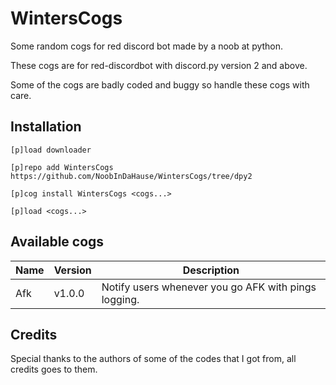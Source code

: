 # WintersCogs

Some random cogs for red discord bot made by a noob at python.

These cogs are for red-discordbot with discord.py version 2 and above.

Some of the cogs are badly coded and buggy so handle these cogs with care.

## Installation

```
[p]load downloader

[p]repo add WintersCogs https://github.com/NoobInDaHause/WintersCogs/tree/dpy2

[p]cog install WintersCogs <cogs...>

[p]load <cogs...>
```

## Available cogs

| Name            |  Version  | Description                                                      |
| --------------- | --------- | ---------------------------------------------------------------- |
| Afk             |  v1.0.0   | Notify users whenever you go AFK with pings logging.             |

## Credits

Special thanks to the authors of some of the codes that I got from, all credits goes to them.
